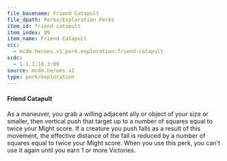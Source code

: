 ```yaml
---
file_basename: Friend Catapult
file_dpath: Perks/Exploration Perks
item_id: friend-catapult
item_index: 09
item_name: Friend Catapult
scc:
  - mcdm.heroes.v1:perk.exploration:friend-catapult
scdc:
  - 1.1.1:18.3:09
source: mcdm.heroes.v1
type: perk/exploration
---
```


#### Friend Catapult

As a maneuver, you grab a willing adjacent ally or object of your size or smaller, then vertical push that target up to a number of squares equal to twice your Might score. If a creature you push falls as a result of this movement, the effective distance of the fall is reduced by a number of squares equal to twice your Might score. When you use this perk, you can't use it again until you earn 1 or more Victories.
